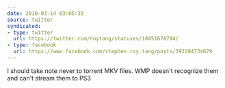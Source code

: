 ```yaml
---
date: 2010-03-14 03:05:33
source: twitter
syndicated:
- type: twitter
  url: https://twitter.com/roytang/statuses/10451678794/
- type: facebook
  url: https://www.facebook.com/stephen.roy.tang/posts/392284734679
---
```


I should take note never to torrent MKV files. WMP doesn't recognize them and can't stream them to PS3